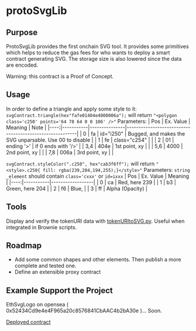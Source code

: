 # protoSvgLib

## Purpose
ProtoSvgLib provides the first onchain SVG tool. It provides some primitives which helps to reduce the gas fees for who wants to deploy a smart contract generating SVG. The storage size is also lowered since the data are encoded.

Warning: this contract is a Proof of Concept.

## Usage
In order to define a triangle and apply some style to it:
`svgContract.triangle(hex"fafe01404e4000006a");`
will return `"<polygon class='c250' points='64 78 64 0 0 106' />"`
Parameters:
| Pos | Ex. Value | Meaning       | Note                      |
|----:|-----------|---------------|---------------------------------------------------------|
| 0   | fa        | id="i250"     | Bugged, and makes the SVG unparsable. Use 00 to disable |
| 1   | fe        | class="c254"  |                                                         |
| 2   | 01        | ending '>'    | if 0 ends with '/>'                                     | 
| 3,4 | 404e      | 1st point, xy |                                                         |
| 5,6 | 4000      | 2nd point, xy |                                                         |
| 7,8 | 006a      | 3rd point, xy |                                                         |

`svgContract.styleColor(".c250", hex"cab3f6ff");`
will return `"<style>.c250{ fill: rgba(239,204,194,255);}</style>"`
Parameters:
`string _element` should contain `class='cxxx'` or `id=ixxx`
| Pos | Ex. Value | Meaning          |
|----:|-----------|------------------|
| 0   | ca        | Red, here 239    |
| 1   | b3        | Green, here 204  |
| 2   | f6        | Blue,            |
| 3   | ff        | Alpha (Opacity)  |

## Tools
Display and verify the tokenURI data with [tokenURItoSVG.py](scripts/tokenURItoSVG.py). Useful when integrated in Brownie scripts.

## Roadmap
 - Add some common shapes and other elements. Then publish a more complete and tested one.
 - Define an extensible proxy contract

## Example Support the Project
EthSvgLogo on opensea ( 0x52434Cd9e4e4F965a20c8576841CbAAC4b2bA30e )... Soon. 

[Deployed contract](https://etherscan.io/address/0xfcd62e3c95a351493e1b7d9e8cdf1ee10d54feb6)

